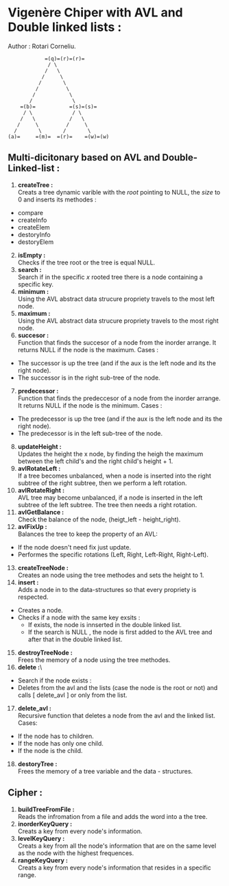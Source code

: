 # Vigenère Chiper with AVL and Double linked lists :
Author : Rotari Corneliu.
```
            =(q)=(r)=(r)=
             / \
            /   \
           /     \
          /       \
         /         \
        /           \
       /             \
    =(b)=           =(s)=(s)= 
     / \             / \
    /   \           /   \
   /     \         /     \
  /       \       /       \
(a)=     =(m)=  =(r)=    =(w)=(w)
```
##   Multi-dicitonary based on AVL and Double-Linked-list :
1.  **createTree :**\
Creats a tree dynamic varible with the *root* pointing to NULL, the *size* to 0 and inserts its methodes :
- compare
- createInfo
- createElem
- destoryInfo
- destoryElem
2.  **isEmpty :**\
Checks if the tree root or the tree is equal NULL.
3.  **search :**\
Search if in the specific *x* rooted tree there is a node containing a specific key.
4.  **minimum :**\
Using the AVL abstract data strucure propriety travels to the most left node.
5.  **maximum :**\
Using the AVL abstract data strucure propriety travels to the most right node.
6.  **succesor :**\
Function that finds the succesor of a node from the inorder arrange. It returns NULL if the node is the maximum. Cases :
- The successor is up the tree (and if the aux is the left node and its the right node).
- The successor is in the right sub-tree of the node.
7.  **predecessor :**\
Function that finds the predeccesor of a node from the inorder arrange. It returns NULL if the node is the minimum. Cases :
- The predecessor is up the tree (and if the aux is the left node and its the right node).
- The predecessor is in the left sub-tree of the node.
8.  **updateHeight :**\
Updates the height the x node, by finding the heigh the maximum between the left child's and the right child's height + 1.
9.  **avlRotateLeft :**\
If a tree becomes unbalanced, when a node is inserted into the right subtree of the right subtree, then we perform a left rotation.
10. **avlRotateRight :**\
AVL tree may become unbalanced, if a node is inserted in the left subtree of the left subtree. The tree then needs a right rotation.
11. **avlGetBalance :**\
Check the balance of the node, (heigt_left - height_right).
12. **avlFixUp :**\
Balances the tree to keep the property of an AVL:
- If the node doesn't need fix just update.
- Performes the specific rotations (Left, Right, Left-Right, Right-Left).
13. **createTreeNode :**\
Creates an node using the tree methodes and sets the height to 1.
14. **insert :**\
Adds a node in to the data-structures so that every propriety is respected.
-  Creates a node.
-  Checks if a node with the same key exsits :
    - If exists, the node is innserted in the double linked list.
    - If the search is NULL , the node is first added to the AVL tree and after that in the double linked list.
15. **destroyTreeNode :**\
Frees the memory of a node using the tree methodes.
16. **delete :**\
- Search if the node exists :
- Deletes from the avl and the lists (case the node is the root or not) and calls [ delete_avl ] or only from the list.
17. **delete_avl :**\
Recursive function that deletes a node from the avl and the linked list. Cases:
- If the node has to children.
- If the node has only one child.
- If the node is the child.
18. **destoryTree :**\
Frees the memory of a tree variable and the data - structures.

## Cipher :
1.  **buildTreeFromFile :**\
Reads the infromation from a file and adds the word into a the tree.
2. **inorderKeyQuery :**\
Creats a key from every node's information.
3. **levelKeyQuery :**\
Creats a key from all the node's information that are on the same level as the node with the highest frequences.
4. **rangeKeyQuery :**\
Creats a key from every node's information that resides in a specific range.


